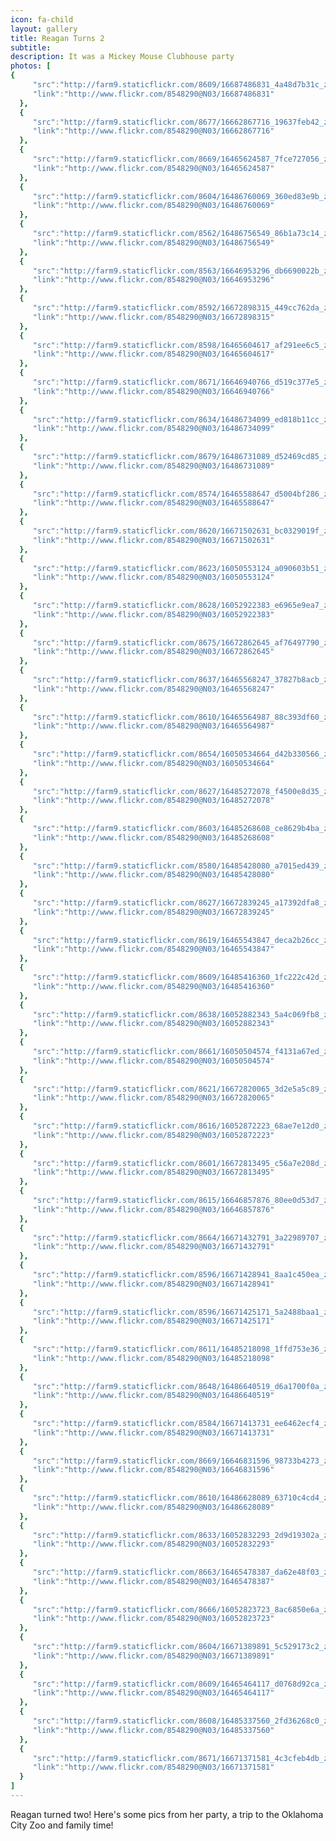 ```yaml
---
icon: fa-child
layout: gallery
title: Reagan Turns 2
subtitle:
description: It was a Mickey Mouse Clubhouse party
photos: [
{
     "src":"http://farm9.staticflickr.com/8609/16687486831_4a48d7b31c_z.jpg",
     "link":"http://www.flickr.com/8548290@N03/16687486831"
  },
  {
     "src":"http://farm9.staticflickr.com/8677/16662867716_19637feb42_z.jpg",
     "link":"http://www.flickr.com/8548290@N03/16662867716"
  },
  {
     "src":"http://farm9.staticflickr.com/8669/16465624587_7fce727056_z.jpg",
     "link":"http://www.flickr.com/8548290@N03/16465624587"
  },
  {
     "src":"http://farm9.staticflickr.com/8604/16486760069_360ed83e9b_z.jpg",
     "link":"http://www.flickr.com/8548290@N03/16486760069"
  },
  {
     "src":"http://farm9.staticflickr.com/8562/16486756549_86b1a73c14_z.jpg",
     "link":"http://www.flickr.com/8548290@N03/16486756549"
  },
  {
     "src":"http://farm9.staticflickr.com/8563/16646953296_db6690022b_z.jpg",
     "link":"http://www.flickr.com/8548290@N03/16646953296"
  },
  {
     "src":"http://farm9.staticflickr.com/8592/16672898315_449cc762da_z.jpg",
     "link":"http://www.flickr.com/8548290@N03/16672898315"
  },
  {
     "src":"http://farm9.staticflickr.com/8598/16465604617_af291ee6c5_z.jpg",
     "link":"http://www.flickr.com/8548290@N03/16465604617"
  },
  {
     "src":"http://farm9.staticflickr.com/8671/16646940766_d519c377e5_z.jpg",
     "link":"http://www.flickr.com/8548290@N03/16646940766"
  },
  {
     "src":"http://farm9.staticflickr.com/8634/16486734099_ed818b11cc_z.jpg",
     "link":"http://www.flickr.com/8548290@N03/16486734099"
  },
  {
     "src":"http://farm9.staticflickr.com/8679/16486731089_d52469cd85_z.jpg",
     "link":"http://www.flickr.com/8548290@N03/16486731089"
  },
  {
     "src":"http://farm9.staticflickr.com/8574/16465588647_d5004bf286_z.jpg",
     "link":"http://www.flickr.com/8548290@N03/16465588647"
  },
  {
     "src":"http://farm9.staticflickr.com/8620/16671502631_bc0329019f_z.jpg",
     "link":"http://www.flickr.com/8548290@N03/16671502631"
  },
  {
     "src":"http://farm9.staticflickr.com/8623/16050553124_a090603b51_z.jpg",
     "link":"http://www.flickr.com/8548290@N03/16050553124"
  },
  {
     "src":"http://farm9.staticflickr.com/8628/16052922383_e6965e9ea7_z.jpg",
     "link":"http://www.flickr.com/8548290@N03/16052922383"
  },
  {
     "src":"http://farm9.staticflickr.com/8675/16672862645_af76497790_z.jpg",
     "link":"http://www.flickr.com/8548290@N03/16672862645"
  },
  {
     "src":"http://farm9.staticflickr.com/8637/16465568247_37827b8acb_z.jpg",
     "link":"http://www.flickr.com/8548290@N03/16465568247"
  },
  {
     "src":"http://farm9.staticflickr.com/8610/16465564987_88c393df60_z.jpg",
     "link":"http://www.flickr.com/8548290@N03/16465564987"
  },
  {
     "src":"http://farm9.staticflickr.com/8654/16050534664_d42b330566_z.jpg",
     "link":"http://www.flickr.com/8548290@N03/16050534664"
  },
  {
     "src":"http://farm9.staticflickr.com/8627/16485272078_f4500e8d35_z.jpg",
     "link":"http://www.flickr.com/8548290@N03/16485272078"
  },
  {
     "src":"http://farm9.staticflickr.com/8603/16485268608_ce8629b4ba_z.jpg",
     "link":"http://www.flickr.com/8548290@N03/16485268608"
  },
  {
     "src":"http://farm9.staticflickr.com/8580/16485428080_a7015ed439_z.jpg",
     "link":"http://www.flickr.com/8548290@N03/16485428080"
  },
  {
     "src":"http://farm9.staticflickr.com/8627/16672839245_a17392dfa8_z.jpg",
     "link":"http://www.flickr.com/8548290@N03/16672839245"
  },
  {
     "src":"http://farm9.staticflickr.com/8619/16465543847_deca2b26cc_z.jpg",
     "link":"http://www.flickr.com/8548290@N03/16465543847"
  },
  {
     "src":"http://farm9.staticflickr.com/8609/16485416360_1fc222c42d_z.jpg",
     "link":"http://www.flickr.com/8548290@N03/16485416360"
  },
  {
     "src":"http://farm9.staticflickr.com/8638/16052882343_5a4c069fb8_z.jpg",
     "link":"http://www.flickr.com/8548290@N03/16052882343"
  },
  {
     "src":"http://farm9.staticflickr.com/8661/16050504574_f4131a67ed_z.jpg",
     "link":"http://www.flickr.com/8548290@N03/16050504574"
  },
  {
     "src":"http://farm9.staticflickr.com/8621/16672820065_3d2e5a5c89_z.jpg",
     "link":"http://www.flickr.com/8548290@N03/16672820065"
  },
  {
     "src":"http://farm9.staticflickr.com/8616/16052872223_68ae7e12d0_z.jpg",
     "link":"http://www.flickr.com/8548290@N03/16052872223"
  },
  {
     "src":"http://farm9.staticflickr.com/8601/16672813495_c56a7e208d_z.jpg",
     "link":"http://www.flickr.com/8548290@N03/16672813495"
  },
  {
     "src":"http://farm9.staticflickr.com/8615/16646857876_80ee0d53d7_z.jpg",
     "link":"http://www.flickr.com/8548290@N03/16646857876"
  },
  {
     "src":"http://farm9.staticflickr.com/8664/16671432791_3a22989707_z.jpg",
     "link":"http://www.flickr.com/8548290@N03/16671432791"
  },
  {
     "src":"http://farm9.staticflickr.com/8596/16671428941_8aa1c450ea_z.jpg",
     "link":"http://www.flickr.com/8548290@N03/16671428941"
  },
  {
     "src":"http://farm9.staticflickr.com/8596/16671425171_5a2488baa1_z.jpg",
     "link":"http://www.flickr.com/8548290@N03/16671425171"
  },
  {
     "src":"http://farm9.staticflickr.com/8611/16485218098_1ffd753e36_z.jpg",
     "link":"http://www.flickr.com/8548290@N03/16485218098"
  },
  {
     "src":"http://farm9.staticflickr.com/8648/16486640519_d6a1700f0a_z.jpg",
     "link":"http://www.flickr.com/8548290@N03/16486640519"
  },
  {
     "src":"http://farm9.staticflickr.com/8584/16671413731_ee6462ecf4_z.jpg",
     "link":"http://www.flickr.com/8548290@N03/16671413731"
  },
  {
     "src":"http://farm9.staticflickr.com/8669/16646831596_98733b4273_z.jpg",
     "link":"http://www.flickr.com/8548290@N03/16646831596"
  },
  {
     "src":"http://farm9.staticflickr.com/8610/16486628089_63710c4cd4_z.jpg",
     "link":"http://www.flickr.com/8548290@N03/16486628089"
  },
  {
     "src":"http://farm9.staticflickr.com/8633/16052832293_2d9d19302a_z.jpg",
     "link":"http://www.flickr.com/8548290@N03/16052832293"
  },
  {
     "src":"http://farm9.staticflickr.com/8663/16465478387_da62e48f03_z.jpg",
     "link":"http://www.flickr.com/8548290@N03/16465478387"
  },
  {
     "src":"http://farm9.staticflickr.com/8666/16052823723_8ac6850e6a_z.jpg",
     "link":"http://www.flickr.com/8548290@N03/16052823723"
  },
  {
     "src":"http://farm9.staticflickr.com/8604/16671389891_5c529173c2_z.jpg",
     "link":"http://www.flickr.com/8548290@N03/16671389891"
  },
  {
     "src":"http://farm9.staticflickr.com/8609/16465464117_d0768d92ca_z.jpg",
     "link":"http://www.flickr.com/8548290@N03/16465464117"
  },
  {
     "src":"http://farm9.staticflickr.com/8608/16485337560_2fd36268c0_z.jpg",
     "link":"http://www.flickr.com/8548290@N03/16485337560"
  },
  {
     "src":"http://farm9.staticflickr.com/8671/16671371581_4c3cfeb4db_z.jpg",
     "link":"http://www.flickr.com/8548290@N03/16671371581"
  }
]
---
```


Reagan turned two! Here's some pics from her party, a trip to the Oklahoma City Zoo and family time!
